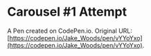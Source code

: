 # Carousel #1 Attempt

A Pen created on CodePen.io. Original URL: [https://codepen.io/Jake_Woods/pen/vYYoYxo](https://codepen.io/Jake_Woods/pen/vYYoYxo).


